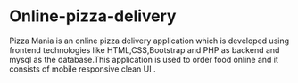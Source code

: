 # Online-pizza-delivery
Pizza Mania is an online pizza delivery application which is developed using frontend technologies like HTML,CSS,Bootstrap and PHP as backend and mysql as the database.This application is used to order food online and it consists of mobile responsive clean UI .
